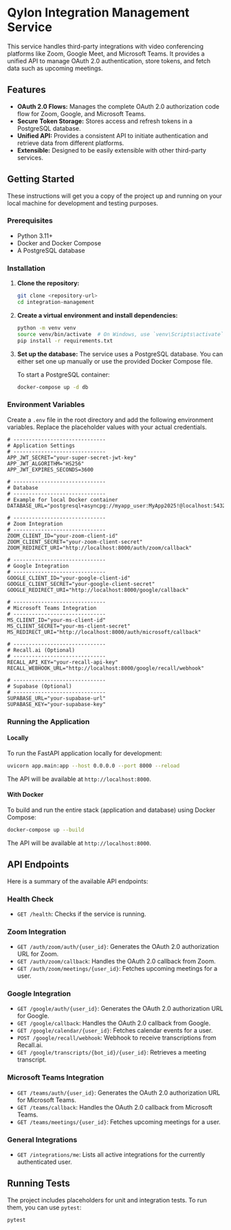 # Qylon Integration Management Service

This service handles third-party integrations with video conferencing platforms like Zoom, Google Meet, and Microsoft Teams. It provides a unified API to manage OAuth 2.0 authentication, store tokens, and fetch data such as upcoming meetings.

## Features

- **OAuth 2.0 Flows:** Manages the complete OAuth 2.0 authorization code flow for Zoom, Google, and Microsoft Teams.
- **Secure Token Storage:** Stores access and refresh tokens in a PostgreSQL database.
- **Unified API:** Provides a consistent API to initiate authentication and retrieve data from different platforms.
- **Extensible:** Designed to be easily extensible with other third-party services.

## Getting Started

These instructions will get you a copy of the project up and running on your local machine for development and testing purposes.

### Prerequisites

- Python 3.11+
- Docker and Docker Compose
- A PostgreSQL database

### Installation

1.  **Clone the repository:**

    ```bash
    git clone <repository-url>
    cd integration-management
    ```

2.  **Create a virtual environment and install dependencies:**

    ```bash
    python -m venv venv
    source venv/bin/activate  # On Windows, use `venv\Scripts\activate`
    pip install -r requirements.txt
    ```

3.  **Set up the database:**
    The service uses a PostgreSQL database. You can either set one up manually or use the provided Docker Compose file.

    To start a PostgreSQL container:

    ```bash
    docker-compose up -d db
    ```

### Environment Variables

Create a `.env` file in the root directory and add the following environment variables. Replace the placeholder values with your actual credentials.

```env
# ------------------------------
# Application Settings
# ------------------------------
APP_JWT_SECRET="your-super-secret-jwt-key"
APP_JWT_ALGORITHM="HS256"
APP_JWT_EXPIRES_SECONDS=3600

# ------------------------------
# Database
# ------------------------------
# Example for local Docker container
DATABASE_URL="postgresql+asyncpg://myapp_user:MyApp2025!@localhost:5432/myapp_db"

# ------------------------------
# Zoom Integration
# ------------------------------
ZOOM_CLIENT_ID="your-zoom-client-id"
ZOOM_CLIENT_SECRET="your-zoom-client-secret"
ZOOM_REDIRECT_URI="http://localhost:8000/auth/zoom/callback"

# ------------------------------
# Google Integration
# ------------------------------
GOOGLE_CLIENT_ID="your-google-client-id"
GOOGLE_CLIENT_SECRET="your-google-client-secret"
GOOGLE_REDIRECT_URI="http://localhost:8000/google/callback"

# ------------------------------
# Microsoft Teams Integration
# ------------------------------
MS_CLIENT_ID="your-ms-client-id"
MS_CLIENT_SECRET="your-ms-client-secret"
MS_REDIRECT_URI="http://localhost:8000/auth/microsoft/callback"

# ------------------------------
# Recall.ai (Optional)
# ------------------------------
RECALL_API_KEY="your-recall-api-key"
RECALL_WEBHOOK_URL="http://localhost:8000/google/recall/webhook"

# ------------------------------
# Supabase (Optional)
# ------------------------------
SUPABASE_URL="your-supabase-url"
SUPABASE_KEY="your-supabase-key"
```

### Running the Application

#### Locally

To run the FastAPI application locally for development:

```bash
uvicorn app.main:app --host 0.0.0.0 --port 8000 --reload
```

The API will be available at `http://localhost:8000`.

#### With Docker

To build and run the entire stack (application and database) using Docker Compose:

```bash
docker-compose up --build
```

The API will be available at `http://localhost:8000`.

## API Endpoints

Here is a summary of the available API endpoints:

### Health Check

- `GET /health`: Checks if the service is running.

### Zoom Integration

- `GET /auth/zoom/auth/{user_id}`: Generates the OAuth 2.0 authorization URL for Zoom.
- `GET /auth/zoom/callback`: Handles the OAuth 2.0 callback from Zoom.
- `GET /auth/zoom/meetings/{user_id}`: Fetches upcoming meetings for a user.

### Google Integration

- `GET /google/auth/{user_id}`: Generates the OAuth 2.0 authorization URL for Google.
- `GET /google/callback`: Handles the OAuth 2.0 callback from Google.
- `GET /google/calendar/{user_id}`: Fetches calendar events for a user.
- `POST /google/recall/webhook`: Webhook to receive transcriptions from Recall.ai.
- `GET /google/transcripts/{bot_id}/{user_id}`: Retrieves a meeting transcript.

### Microsoft Teams Integration

- `GET /teams/auth/{user_id}`: Generates the OAuth 2.0 authorization URL for Microsoft Teams.
- `GET /teams/callback`: Handles the OAuth 2.0 callback from Microsoft Teams.
- `GET /teams/meetings/{user_id}`: Fetches upcoming meetings for a user.

### General Integrations

- `GET /integrations/me`: Lists all active integrations for the currently authenticated user.

## Running Tests

The project includes placeholders for unit and integration tests. To run them, you can use `pytest`:

```bash
pytest
```
